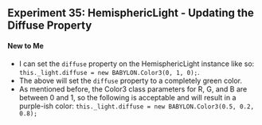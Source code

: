 ## Experiment 35: HemisphericLight - Updating the Diffuse Property

#### New to Me
- I can set the `diffuse` property on the HemisphericLight instance like so: `this._light.diffuse = new BABYLON.Color3(0, 1, 0);`.
- The above will set the `diffuse` property to a completely green color.
- As mentioned before, the Color3 class parameters for R, G, and B are between 0 and 1, so the following is acceptable and will result in a purple-ish color: `this._light.diffuse = new BABYLON.Color3(0.5, 0.2, 0.8);`